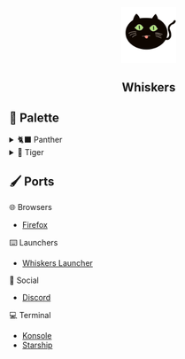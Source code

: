 <div align="center">

<img src="https://raw.githubusercontent.com/Whiskers-Color-Scheme/assets/main/logos/placeholder.png" width="100">

## Whiskers

</div>

## 🎨 Palette

<details>
<summary>🐈‍⬛ Panther</summary>

|                                                                     | Name         | Hex     | RGB                | HSL                 |
| ------------------------------------------------------------------- | ------------ | ------- | ------------------ | ------------------- |
| <img src="assets/panther-banana.svg" width="20" height="20">        | Banana       | #FFE072 | rgb(255, 224, 114) | hsl(47, 100%, 73%)  |
| <img src="assets/panther-blueberry.svg" width="20" height="20">     | Blueberry    | #A5CEFF | rgb(165, 206, 255) | hsl(213, 100%, 82%) |
| <img src="assets/panther-cherry.svg" width="20" height="20">        | Cherry       | #FF8C7C | rgb(255, 140, 124) | hsl(7, 100%, 74%)   |
| <img src="assets/panther-grape.svg" width="20" height="20">         | Grape        | #FFAAF5 | rgb(255, 170, 245) | hsl(307, 100%, 83%) |
| <img src="assets/panther-kiwi.svg" width="20" height="20">          | Kiwi         | #B1E380 | rgb(177, 227, 128) | hsl(90, 64%, 70%)   |
| <img src="assets/panther-tangerine.svg" width="20" height="20">     | Tangerine    | #FFB26C | rgb(255, 178, 108) | hsl(29, 100%, 71%)  |
| <img src="assets/panther-neutral.svg" width="20" height="20">       | Neutral      | #000000 | rgb(0, 0, 0)       | hsl(0, 0%, 0%)      |
| <img src="assets/panther-neutral-two.svg" width="20" height="20">   | NeutralTwo   | #0E0600 | rgb(14, 6, 0)      | hsl(26, 100%, 3%)   |
| <img src="assets/panther-neutral-three.svg" width="20" height="20"> | NeutralThree | #140800 | rgb(20, 8, 0)      | hsl(24, 100%, 4%)   |
| <img src="assets/panther-neutral-for.svg" width="20" height="20">   | NeutralFor   | #1B0B00 | rgb(27 ,11, 0)     | hsl(24, 100%, 5%)   |
| <img src="assets/panther-neutral-five.svg" width="20" height="20">  | NeutralFive  | #210D00 | rgb(33, 13, 0)     | hsl(24, 100%, 6%)   |
| <img src="assets/panther-neutral-six.svg" width="20" height="20">   | NeutralSix   | #301300 | rgb(48, 19, 0)     | hsl(24, 100%, 9%)   |
| <img src="assets/panther-neutral-seven.svg" width="20" height="20"> | NeutralSeven | #401A00 | rgb(64, 26, 0)     | hsl(24, 100%, 13%)  |
| <img src="assets/panther-neutral-eight.svg" width="20" height="20"> | NeutralEight | #502000 | rgb(80, 32, 0)     | hsl(24, 100%, 16%)  |
| <img src="assets/panther-text.svg" width="20" height="20">          | Text         | #FFEEE2 | rgb(255, 238, 226) | hsl(25, 100%, 94%)  |
| <img src="assets/panther-text-two.svg" width="20" height="20">      | TextTwo      | #E5D2C5 | rgb(229, 210, 197) | hsl(24, 38%, 84%)   |
| <img src="assets/panther-text-three.svg" width="20" height="20">    | TextThree    | #CFBBAD | rgb(207, 187, 173) | hsl(25, 26%, 75%)   |
| <img src="assets/panther-text-for.svg" width="20" height="20">      | TextFor      | #B5A8A0 | rgb(181, 168, 160) | hsl(23, 12%, 67%)   |

</details>

<details>
<summary>🐯 Tiger</summary>

|                                                                   | Name         | Hex     | RGB                | HSL                |
| ----------------------------------------------------------------- | ------------ | ------- | ------------------ | ------------------ |
| <img src="assets/tiger-banana.svg" width="20" height="20">        | Banana       | #A87B0A | rgb(168, 123, 10)  | hsl(43, 89%, 35%)  |
| <img src="assets/tiger-blueberry.svg" width="20" height="20">     | Blueberry    | #5284BE | rgb(82, 132, 190)  | hsl(212, 45%, 53%) |
| <img src="assets/tiger-cherry.svg" width="20" height="20">        | Cherry       | #B43A2A | rgb(180, 58, 42)   | hsl(7, 62%, 44%)   |
| <img src="assets/tiger-grape.svg" width="20" height="20">         | Grape        | #7D0E70 | rgb(125, 14, 112)  | hsl(307, 80%, 27%) |
| <img src="assets/tiger-kiwi.svg" width="20" height="20">          | Kiwi         | #6A9534 | rgb(106, 149, 52)  | hsl(87, 48%, 39%)  |
| <img src="assets/tiger-tangerine.svg" width="20" height="20">     | Tangerine    | #C15D01 | rgb(193, 93, 1)    | hsl(29, 99%, 38%)  |
| <img src="assets/tiger-neutral.svg" width="20" height="20">       | NeutralOne   | #FFFCF8 | rgb(255, 252, 248) | hsl(34, 100%, 99%) |
| <img src="assets/tiger-neutral-two.svg" width="20" height="20">   | NeutralTwo   | #FFF9F0 | rgb(255, 249, 240) | hsl(36, 100%, 97%) |
| <img src="assets/tiger-neutral-three.svg" width="20" height="20"> | NeutralThree | #FFF5E7 | rgb(255, 245, 231) | hsl(35, 100%, 95%) |
| <img src="assets/tiger-neutral-for.svg" width="20" height="20">   | NeutralFor   | #FFF3E2 | rgb(255, 243, 226) | hsl(35, 100%, 94%) |
| <img src="assets/tiger-neutral-five.svg" width="20" height="20">  | NeutralFive  | #FFF1DD | rgb(255, 241, 221) | hsl(35, 100%, 93%) |
| <img src="assets/tiger-neutral-six.svg" width="20" height="20">   | NeutralSix   | #FFF0DA | rgb(255, 240, 218) | hsl(36, 100%, 93%) |
| <img src="assets/tiger-neutral-seven.svg" width="20" height="20"> | NeutralSeven | #FFEFD7 | rgb(255, 239, 215) | hsl(36, 100%, 92%) |
| <img src="assets/tiger-neutral-eight.svg" width="20" height="20"> | NeutralEight | #FFECCF | rgb(255, 236, 207) | hsl(36, 100%, 91%) |
| <img src="assets/tiger-text.svg" width="20" height="20">          | Text         | #3E1900 | rgb(62, 25, 0)     | hsl(24, 100%, 12%) |
| <img src="assets/tiger-text-two.svg" width="20" height="20">      | TextTwo      | #865C3A | rgb(134, 92, 58)   | hsl(27, 40%, 38%)  |
| <img src="assets/tiger-text-three.svg" width="20" height="20">    | TextThree    | #A17A5A | rgb(161, 122, 90)  | hsl(27, 28%, 49%)  |
| <img src="assets/tiger-text-for.svg" width="20" height="20">      | TextFor      | #AE917C | rgb(174, 145, 124) | hsl(25, 24%, 58%)  |

</details>

## 🖌️ Ports

🌐 Browsers

- [Firefox](https://github.com/Whiskers-Color-Scheme/firefox)

⌨️ Launchers

- [Whiskers Launcher](https://github.com/Whiskers-Color-Scheme/whiskers-launcher)

💬 Social

- [Discord](https://github.com/Whiskers-Color-Scheme/discord)

💻 Terminal

- [Konsole](https://github.com/Whiskers-Color-Scheme/konsole)
- [Starship](https://github.com/Whiskers-Color-Scheme/starship)